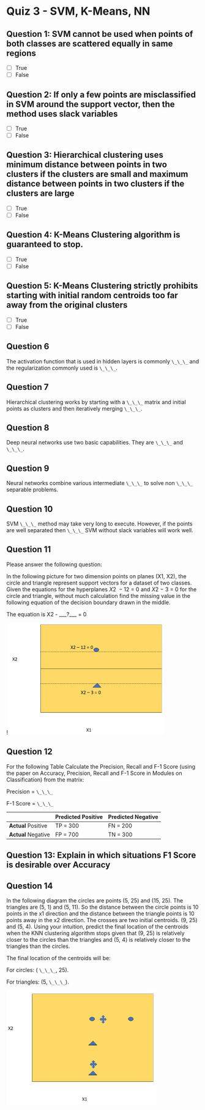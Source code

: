 # Quiz 3 - SVM, K-Means, NN

## Question 1: SVM cannot be used when points of both classes are scattered equally in same regions

- [ ] True
- [ ] False

## Question 2: If only a few points are misclassified in SVM around the support vector, then the method uses slack variables

- [ ] True
- [ ] False

## Question 3: Hierarchical clustering uses minimum distance between points in two clusters if the clusters are small and maximum distance between points in two clusters if the clusters are large

- [ ] True
- [ ] False

## Question 4: K-Means Clustering algorithm is guaranteed to stop.

- [ ] True
- [ ] False

## Question 5: K-Means Clustering strictly prohibits starting with initial random centroids too far away from the original clusters

- [ ] True
- [ ] False

## Question 6

The activation function that is used in hidden layers is commonly `\_\_\_` and
the regularization commonly used is `\_\_\_`.

## Question 7

Hierarchical clustering works by starting with a `\_\_\_` matrix and initial
points as clusters and then iteratively merging `\_\_\_`.

## Question 8

Deep neural networks use two basic capabilities. They are `\_\_\_` and `\_\_\_`.

## Question 9

Neural networks combine various intermediate `\_\_\_` to solve non `\_\_\_`
separable problems.

## Question 10

SVM `\_\_\_` method may take very long to execute. However, if the points are
well separated then `\_\_\_` SVM without slack variables will work well.

## Question 11

Please answer the following question:

In the following picture for two dimension points on planes (X1, X2),
the circle and triangle represent support vectors for a dataset of two classes.
Given the equations for the hyperplanes $X2\:-12\:=\:0$ and $X2\:-\:3\:=\:0$
for the circle and triangle, without much calculation find the missing value in
the following equation of the decision boundary drawn in the middle.

The equation is X2 - \_\_\_?\_\_\_ = 0

!![question 11](_markdown_attachments/quiz03_question11.png)

>

## Question 12

For the following Table Calculate the Precision, Recall and F-1 Score
(using the paper on Accuracy, Precision, Recall and F-1 Score in Modules on
Classification) from the matrix:

Precision = `\_\_\_`

F-1 Score = `\_\_\_`

|                     | **Predicted** Positive | **Predicted** Negative |
| ------------------- | ---------------------- | ---------------------- |
| **Actual** Positive | TP = 300               | FN = 200               |
| **Actual** Negative | FP = 700               | TN = 300               |

## Question 13: Explain in which situations F1 Score is desirable over Accuracy

## Question 14

In the following diagram the circles are points (5, 25) and (15, 25).
The triangles are (5, 1) and (5, 11). So the distance between the circle points
is 10 points in the x1 direction and the distance between the triangle points
is 10 points away in the x2 direction. The crosses are two initial centroids.
(9, 25) and (5, 4). Using your intuition, predict the final location of the
centroids when the KNN clustering algorithm stops given that (9, 25) is
relatively closer to the circles than the triangles and (5, 4) is relatively
closer to the triangles than the circles.

The final location of the centroids will be:

For circles: ( `\_\_\_`, 25).

For triangles: (5, `\_\_\_`).

![Question 14](_markdown_attachments/quiz03_question14.png)

